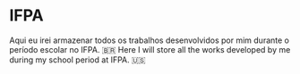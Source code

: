 # IFPA
 Aqui eu irei armazenar todos os trabalhos desenvolvidos por mim durante o período escolar no IFPA. 🇧🇷  Here I will store all the works developed by me during my school period at IFPA. 🇺🇸
